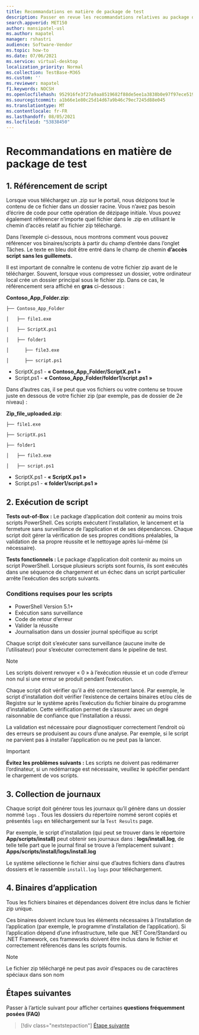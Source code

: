 ```yaml
---
title: Recommandations en matière de package de test
description: Passer en revue les recommandations relatives au package de test
search.appverid: MET150
author: mansipatel-usl
ms.author: mapatel
manager: rshastri
audience: Software-Vendor
ms.topic: how-to
ms.date: 07/06/2021
ms.service: virtual-desktop
localization_priority: Normal
ms.collection: TestBase-M365
ms.custom: ''
ms.reviewer: mapatel
f1.keywords: NOCSH
ms.openlocfilehash: 952916fe3f27a9aa8519682f88de5ee1a3838b0e97f97ece519b6f906c016dc7
ms.sourcegitcommit: a1b66e1e80c25d14d67a9b46c79ec7245d88e045
ms.translationtype: MT
ms.contentlocale: fr-FR
ms.lasthandoff: 08/05/2021
ms.locfileid: "53838450"
---
```

# <a name="test-package-guidelines"></a>Recommandations en matière de package de test

## <a name="1-script-referencing"></a>1. Référencement de script

Lorsque vous téléchargez un .zip sur le portail, nous dézipons tout le contenu de ce fichier dans un dossier racine. Vous n’avez pas besoin d’écrire de code pour cette opération de dézipage initiale. Vous pouvez également référencer n’importe quel fichier dans le .zip en utilisant le chemin d’accès relatif au fichier zip téléchargé.

Dans l’exemple ci-dessous, nous montrons comment vous pouvez référencer vos binaires/scripts à partir du champ d’entrée dans l’onglet Tâches. Le texte en bleu doit être entré dans le champ de chemin **d’accès script** **sans les guillemets.**

Il est important de connaître le contenu de votre fichier zip avant de le télécharger. Souvent, lorsque vous compressez un dossier, votre ordinateur local crée un dossier principal sous le fichier zip. Dans ce cas, le référencement sera affiché en **gras** ci-dessous :

**Contoso_App_Folder.zip**:

```console
├── Contoso_App_Folder

│   ├── file1.exe

│   ├── ScriptX.ps1

│   ├── folder1

│      ├── file3.exe

│      ├── script.ps1
```

- ScriptX.ps1 - **« Contoso_App_Folder/ScriptX.ps1 »**
- Script.ps1 - **« Contoso_App_Folder/folder1/script.ps1 »**

Dans d’autres cas, il se peut que vos fichiers ou votre contenu se trouve juste en dessous de votre fichier zip (par exemple, pas de dossier de 2e niveau) :

**Zip_file_uploaded.zip**:

```console
├── file1.exe

├── ScriptX.ps1

├── folder1

│   ├── file3.exe

│   ├── script.ps1
```

- ScriptX.ps1 - **« ScriptX.ps1 »**
- Script.ps1 - **« folder1/script.ps1 »**

## <a name="2-script-execution"></a>2. Exécution de script

**Tests out-of-Box :** Le package d’application doit contenir au moins trois scripts PowerShell. Ces scripts exécutent l’installation, le lancement et la fermeture sans surveillance de l’application et de ses dépendances. Chaque script doit gérer la vérification de ses propres conditions préalables, la validation de sa propre réussite et le nettoyage après lui-même (si nécessaire).

**Tests fonctionnels :** Le package d’application doit contenir au moins un script PowerShell. Lorsque plusieurs scripts sont fournis, ils sont exécutés dans une séquence de chargement et un échec dans un script particulier arrête l’exécution des scripts suivants.

### <a name="script-requirements"></a>Conditions requises pour les scripts

- PowerShell Version 5.1+
- Exécution sans surveillance
- Code de retour d’erreur
- Valider la réussite
- Journalisation dans un dossier journal spécifique au script

Chaque script doit s’exécuter sans surveillance (aucune invite de l’utilisateur) pour s’exécuter correctement dans le pipeline de test.

> [!NOTE]
> Les scripts doivent renvoyer « 0 » à l’exécution réussie et un code d’erreur non nul si une erreur se produit pendant l’exécution.

Chaque script doit vérifier qu’il a été correctement lancé. Par exemple, le script d’installation doit vérifier l’existence de certains binaires et/ou clés de Registre sur le système après l’exécution du fichier binaire du programme d’installation. Cette vérification permet de s’assurer avec un degré raisonnable de confiance que l’installation a réussi.

La validation est nécessaire pour diagnostiquer correctement l’endroit où des erreurs se produisent au cours d’une analyse. Par exemple, si le script ne parvient pas à installer l’application ou ne peut pas la lancer.

> [!IMPORTANT]
> **Évitez les problèmes suivants :** Les scripts ne doivent pas redémarrer l’ordinateur, si un redémarrage est nécessaire, veuillez le spécifier pendant le chargement de vos scripts.

## <a name="3-log-collection"></a>3. Collection de journaux

Chaque script doit générer tous les journaux qu’il génère dans un dossier nommé `logs` . Tous les dossiers du répertoire nommé seront copiés et présentés `logs` en téléchargement sur la `Test Results` page.

Par exemple, le script d’installation (qui peut se trouver dans le répertoire **App/scripts/install)** peut obtenir ses journaux dans : **logs/install.log**, de telle telle part que le journal final se trouve à l’emplacement suivant : **Apps/scripts/install/logs/install.log**

Le système sélectionne le fichier ainsi que d’autres fichiers dans d’autres dossiers et le rassemble `install.log` `logs` pour téléchargement.

## <a name="4-application-binaries"></a>4. Binaires d’application

Tous les fichiers binaires et dépendances doivent être inclus dans le fichier zip unique.

Ces binaires doivent inclure tous les éléments nécessaires à l’installation de l’application (par exemple, le programme d’installation de l’application). Si l’application dépend d’une infrastructure, telle que .NET Core/Standard ou .NET Framework, ces frameworks doivent être inclus dans le fichier et correctement référencés dans les scripts fournis.

> [!NOTE]
> Le fichier zip téléchargé ne peut pas avoir d’espaces ou de caractères spéciaux dans son nom

## <a name="next-steps"></a>Étapes suivantes

Passer à l’article suivant pour afficher certaines **questions fréquemment posées (FAQ)**
> [!div class="nextstepaction"]
> [Étape suivante](faq.md)
